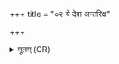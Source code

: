 +++
title = "०२ ये देवा अन्तरिक्ष"

+++
<details><summary>मूलम् (GR)</summary>

ये देवा अन्तरिक्ष एकादश स्थ  
(…) ॥ +++(see 1b)+++
</details>